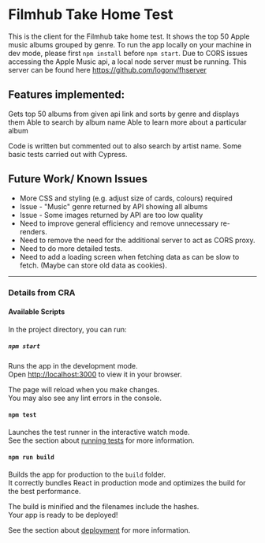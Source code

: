 # Filmhub Take Home Test

This is the client for the Filmhub take home test. It shows the top 50 Apple music albums grouped by genre. To run the app locally on your machine in dev mode, please first `npm install` before `npm start`. Due to CORS issues accessing the Apple Music api, a local node server must be running. This server can be found here https://github.com/logonv/fhserver


## Features implemented:

Gets top 50 albums from given api link and sorts by genre and displays them
Able to search by album name
Able to learn more about a particular album

Code is written but commented out to also search by artist name.
Some basic tests carried out with Cypress.

## Future Work/ Known Issues
* More CSS and styling (e.g. adjust size of cards, colours) required
* Issue - "Music" genre returned by API showing all albums
* Issue - Some images returned by API are too low quality
* Need to improve general efficiency and remove unnecessary re-renders.
* Need to remove the need for the additional server to act as CORS proxy.
* Need to do more detailed tests.
* Need to add a loading screen when fetching data as can be slow to fetch. (Maybe can store old data as cookies).


*******
### Details from CRA

#### Available Scripts

In the project directory, you can run:

##### `npm start`

Runs the app in the development mode.\
Open [http://localhost:3000](http://localhost:3000) to view it in your browser.

The page will reload when you make changes.\
You may also see any lint errors in the console.

#### `npm test`

Launches the test runner in the interactive watch mode.\
See the section about [running tests](https://facebook.github.io/create-react-app/docs/running-tests) for more information.

#### `npm run build`

Builds the app for production to the `build` folder.\
It correctly bundles React in production mode and optimizes the build for the best performance.

The build is minified and the filenames include the hashes.\
Your app is ready to be deployed!

See the section about [deployment](https://facebook.github.io/create-react-app/docs/deployment) for more information.

